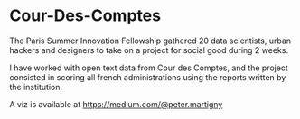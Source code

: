 # Cour-Des-Comptes
The Paris Summer Innovation Fellowship gathered 20 data scientists, urban hackers and designers to take on a project for social good during 2 weeks.

I have worked with open text data from Cour des Comptes, and the project consisted in scoring all french administrations using the reports written by the institution.

A viz is available at https://medium.com/@peter.martigny

